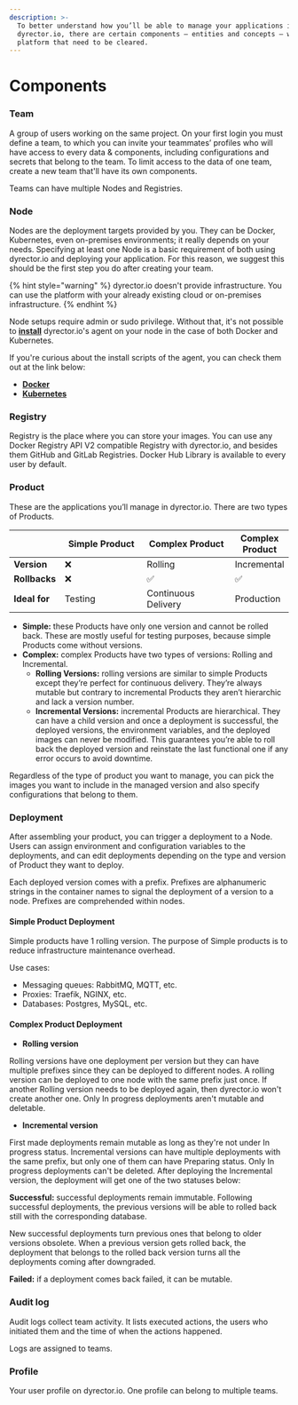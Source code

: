 ```yaml
---
description: >-
  To better understand how you’ll be able to manage your applications in
  dyrector.io, there are certain components – entities and concepts – within the
  platform that need to be cleared.
---
```


# Components

### **Team**

A group of users working on the same project. On your first login you must define a team, to which you can invite your teammates’ profiles who will have access to every data & components, including configurations and secrets that belong to the team. To limit access to the data of one team, create a new team that'll have its own components.

Teams can have multiple Nodes and Registries.

### Node

Nodes are the deployment targets provided by you. They can be Docker, Kubernetes, even on-premises environments; it really depends on your needs. Specifying at least one Node is a basic requirement of both using dyrector.io and deploying your application. For this reason, we suggest this should be the first step you do after creating your team.

{% hint style="warning" %}
dyrector.io doesn't provide infrastructure. You can use the platform with your already existing cloud or on-premises infrastructure.
{% endhint %}

Node setups require admin or sudo privilege. Without that, it's not possible to [**install**](../tutorials/register-your-node.md) dyrector.io's agent on your node in the case of both Docker and Kubernetes.

If you're curious about the install scripts of the agent, you can check them out at the link below:

* [**Docker**](https://github.com/dyrector-io/dyrectorio/blob/develop/web/crux/install-docker.sh.hbr)
* [**Kubernetes**](https://github.com/dyrector-io/dyrectorio/blob/develop/web/crux/install-k8s.sh.hbr)

### Registry

Registry is the place where you can store your images. You can use any Docker Registry API V2 compatible Registry with dyrector.io, and besides them GitHub and GitLab Registries. Docker Hub Library is available to every user by default.

### Product

These are the applications you’ll manage in dyrector.io. There are two types of Products.

<table><thead><tr><th> </th><th width="187">Simple Product</th><th width="187">Complex Product</th><th>Complex Product</th></tr></thead><tbody><tr><td><strong>Version</strong></td><td>❌</td><td>Rolling</td><td>Incremental</td></tr><tr><td><strong>Rollbacks</strong></td><td>❌</td><td>✅</td><td>✅</td></tr><tr><td><strong>Ideal for</strong></td><td>Testing</td><td>Continuous Delivery</td><td>Production</td></tr></tbody></table>

* **Simple:** these Products have only one version and cannot be rolled back. These are mostly useful for testing purposes, because simple Products come without versions.
* **Complex:** complex Products have two types of versions: Rolling and Incremental.
  * **Rolling Versions:** rolling versions are similar to simple Products except they’re perfect for continuous delivery. They’re always mutable but contrary to incremental Products they aren’t hierarchic and lack a version number.
  * **Incremental Versions:** incremental Products are hierarchical. They can have a child version and once a deployment is successful, the deployed versions, the environment variables, and the deployed images can never be modified. This guarantees you’re able to roll back the deployed version and reinstate the last functional one if any error occurs to avoid downtime.

Regardless of the type of product you want to manage, you can pick the images you want to include in the managed version and also specify configurations that belong to them.

### Deployment

After assembling your product, you can trigger a deployment to a Node. Users can assign environment and configuration variables to the deployments, and can edit deployments depending on the type and version of Product they want to deploy.

Each deployed version comes with a prefix. Prefixes are alphanumeric strings in the container names to signal the deployment of a version to a node. Prefixes are comprehended within nodes.

#### Simple Product Deployment

Simple products have 1 rolling version. The purpose of Simple products is to reduce infrastructure maintenance overhead.

Use cases:

* Messaging queues: RabbitMQ, MQTT, etc.
* Proxies: Traefik, NGINX, etc.
* Databases: Postgres, MySQL, etc.

#### Complex Product Deployment

* **Rolling version**

Rolling versions have one deployment per version but they can have multiple prefixes since they can be deployed to different nodes. A rolling version can be deployed to one node with the same prefix just once. If another Rolling version needs to be deployed again, then dyrector.io won't create another one. Only In progress deployments aren't mutable and deletable.

* **Incremental version**

First made deployments remain mutable as long as they're not under In progress status. Incremental versions can have multiple deployments with the same prefix, but only one of them can have Preparing status. Only In progress deployments can't be deleted. After deploying the Incremental version, the deployment will get one of the two statuses below:

**Successful:** successful deployments remain immutable. Following successful deployments, the previous versions will be able to rolled back still with the corresponding database.

New successful deployments turn previous ones that belong to older versions obsolete. When a previous version gets rolled back, the deployment that belongs to the rolled back version turns all the deployments coming after downgraded.

**Failed:** if a deployment comes back failed, it can be mutable.

### Audit log

Audit logs collect team activity. It lists executed actions, the users who initiated them and the time of when the actions happened.

Logs are assigned to teams.

### Profile

Your user profile on dyrector.io. One profile can belong to multiple teams.
